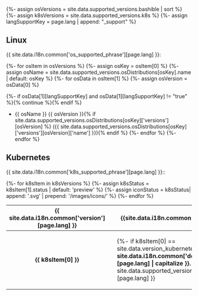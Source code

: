 {%- assign osVersions = site.data.supported_versions.bashible | sort %}
{%- assign k8sVersions = site.data.supported_versions.k8s  %}
{%- assign langSupportKey = page.lang | append: "_support" %}

## Linux

{{ site.data.i18n.common['os_supported_phrase'][page.lang] }}:

{%- for osItem in osVersions %}
{%- assign osKey = osItem[0] %}
{%- assign osName = site.data.supported_versions.osDistributions[osKey].name | default: osKey  %}
{%- for osData in osItem[1] %}
{%- assign osVersion = osData[0] %}

{%- if osData[1][langSupportKey] and osData[1][langSupportKey] != "true" %}{% continue %}{% endif %}
- {{ osName }} {{ osVersion }}{% if site.data.supported_versions.osDistributions[osKey]['versions'][osVersion] %} ({{ site.data.supported_versions.osDistributions[osKey]['versions'][osVersion]['name'] }}){% endif %}
{%- endfor %}
{%- endfor %}

## Kubernetes

{{ site.data.i18n.common['k8s_supported_phrase'][page.lang] }}::
<table>
<thead>
    <tr>
      <th style="text-align: center">{{ site.data.i18n.common['version'][page.lang] }}</th>
      <th style="text-align: center" colspan="2">{{site.data.i18n.common['status'][page.lang] }}</th>
    </tr>
</thead>
<tbody>
{%- for k8sItem in k8sVersions %}
{%- assign k8sStatus = k8sItem[1].status | default: 'preview' %}
{%- assign iconStatus = k8sStatus| append: '.svg' | prepend: '/images/icons/' %}
<tr>
  <td style="text-align: center; font-weight:bold">{{ k8sItem[0] }}</td>
  <td style="text-align: center">
    <img src="{{ iconStatus }}" alt="" />
  </td>
  <td style="text-align: left">
    <p>{%- if k8sItem[0] == site.data.version_kubernetes.default %}<strong>{{ site.data.i18n.common['default_version'][page.lang] | capitalize }}.</strong> {% endif %}
    {{ site.data.supported_versions.k8s_statuses[k8sStatus][page.lang] }}</p>
  </td>
</tr>
{%- endfor %}
</tbody>
</table>
